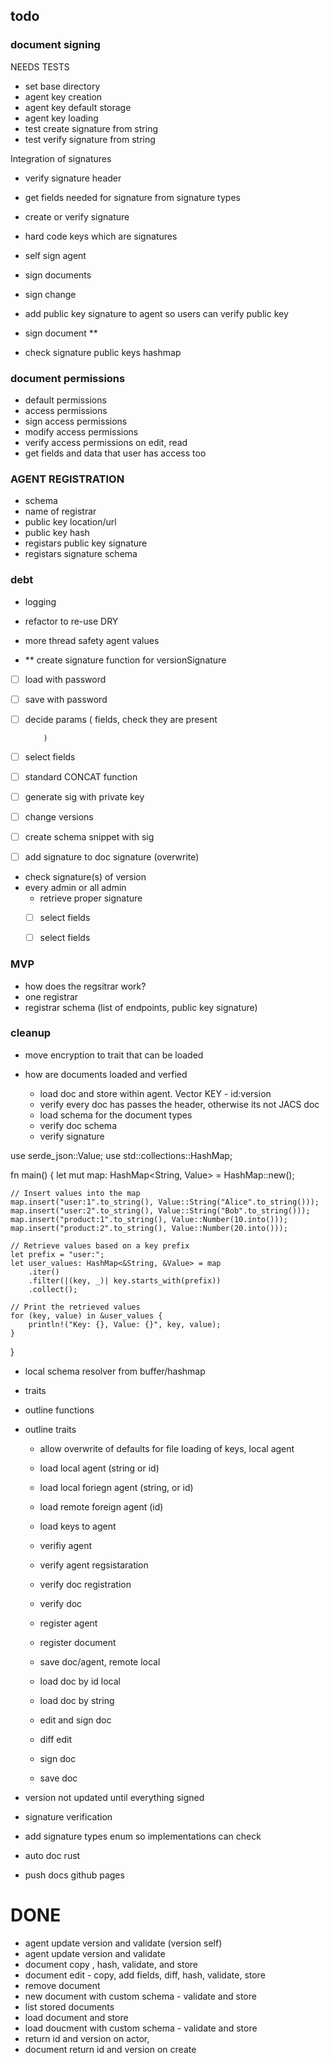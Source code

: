 ## todo

### document signing

NEEDS TESTS
 - set base directory
 - agent key creation
 - agent key default storage
 - agent key loading
 - test create signature from string
 - test verify signature from string

 Integration of signatures

 - verify signature header
 - get fields needed for signature from signature types
 - create or verify signature

 - hard code keys which are signatures
 - self sign agent
 - sign documents
 - sign change


 - add public key signature to agent so users can verify public key
 - sign document  **
 - check signature public keys hashmap

 ### document permissions

 - default permissions
 - access permissions
 - sign access permissions
 - modify access permissions
 - verify access permissions on edit, read
 - get fields and data that user has access too


### AGENT REGISTRATION

 - schema
  - name of registrar
  - public key location/url
  - public key hash
  - registars public key signature
  - registars signature schema

### debt

- logging
 - refactor to re-use DRY

 - more thread safety agent values



 - ** create signature function for versionSignature
  - [ ] load with password
  - [ ] save with password
  - [ ] decide params (
            fields, check they are present

            )
  - [ ] select fields
  - [ ] standard CONCAT function
  - [ ] generate sig with private key
  - [ ] change versions
  - [ ] create schema snippet with sig
  - [ ] add signature to doc signature (overwrite)


 - check signature(s) of version
  - every admin or all admin
     - retrieve proper signature
     - [ ] select fields
     - [ ] select fields



### MVP

 - how does the regsitrar work?
  - one registrar
  - registrar schema (list of endpoints, public key signature)



### cleanup
 - move encryption to trait that can be loaded



 - how are documents loaded and verfied
   - load doc and store within agent. Vector<Value> KEY - id:version
   - verify every doc has passes the header, otherwise its not JACS doc
   - load schema for the document types
   - verify doc schema
   - verify signature


use serde_json::Value;
use std::collections::HashMap;

fn main() {
    let mut map: HashMap<String, Value> = HashMap::new();

    // Insert values into the map
    map.insert("user:1".to_string(), Value::String("Alice".to_string()));
    map.insert("user:2".to_string(), Value::String("Bob".to_string()));
    map.insert("product:1".to_string(), Value::Number(10.into()));
    map.insert("product:2".to_string(), Value::Number(20.into()));

    // Retrieve values based on a key prefix
    let prefix = "user:";
    let user_values: HashMap<&String, &Value> = map
        .iter()
        .filter(|(key, _)| key.starts_with(prefix))
        .collect();

    // Print the retrieved values
    for (key, value) in &user_values {
        println!("Key: {}, Value: {}", key, value);
    }
}


 - local schema resolver from buffer/hashmap
 - traits



 - outline functions
 - outline traits
   - allow overwrite of defaults for file loading of keys, local agent
   - load local agent (string or id)
   - load local foriegn agent (string, or id)
   - load remote foreign agent (id)
   - load keys to agent
   - verifiy agent
   - verify agent regsistaration
   - verify doc registration
   - verify doc
   - register agent
   - register document

   - save doc/agent, remote local
   - load doc by id local
   - load doc by string
   - edit and sign doc
   - diff edit
   - sign doc
   - save doc


 - version not updated until everything signed
 - signature verification
 - add signature types enum so implementations can check
 - auto doc rust
 - push docs github pages


 # DONE
  - agent update version and validate (version self)
 - agent update version and validate
  - document copy , hash, validate, and store
 - document edit - copy, add fields, diff, hash, validate, store
  - remove document
- new document with custom schema - validate and store
 - list stored documents
  - load document and store
 - load doucment with custom schema - validate and store
  - return id and version on actor,
 -  document return id and version on create
